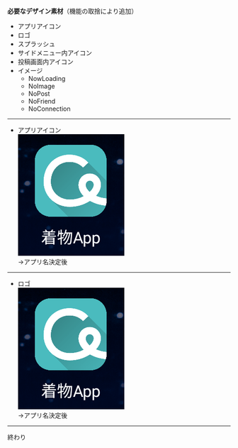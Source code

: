 **必要なデザイン素材**（機能の取捨により追加）  
- アプリアイコン
- ロゴ
- スプラッシュ
- サイドメニュー内アイコン
- 投稿画面内アイコン
- イメージ
  - NowLoading
  - NoImage
  - NoPost
  - NoFriend
  - NoConnection  
---
- アプリアイコン  
![alt](./image_icon.png)  
→アプリ名決定後
---
- ロゴ  
![alt](./image_icon.png)  
→アプリ名決定後
---
終わり
